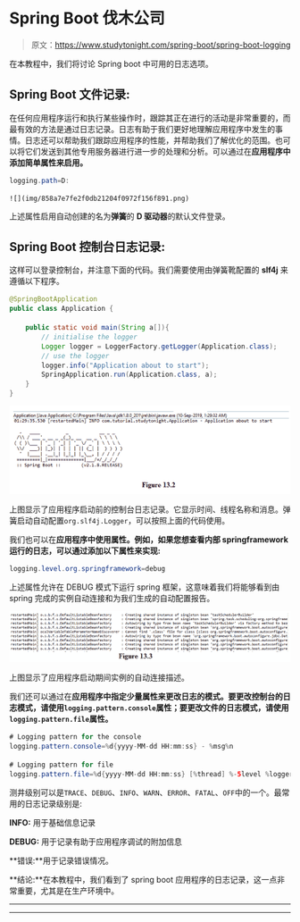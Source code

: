 # Spring Boot 伐木公司

> 原文：<https://www.studytonight.com/spring-boot/spring-boot-logging>

在本教程中，我们将讨论 Spring boot 中可用的日志选项。

## Spring Boot 文件记录:

在任何应用程序运行和执行某些操作时，跟踪其正在进行的活动是非常重要的，而最有效的方法是通过日志记录。日志有助于我们更好地理解应用程序中发生的事情。日志还可以帮助我们跟踪应用程序的性能，并帮助我们了解优化的范围。也可以将它们发送到其他专用服务器进行进一步的处理和分析。可以通过在**应用程序中添加简单属性来启用。**

```java
logging.path=D:
```

`![](img/858a7e7fe2f0db21204f0972f156f891.png)`

上述属性启用自动创建的名为**弹簧**的 **D 驱动器**的默认文件登录。

## Spring Boot 控制台日志记录:

这样可以登录控制台，并注意下面的代码。我们需要使用由弹簧靴配置的 **slf4j** 来遵循以下程序。

```java
@SpringBootApplication
public class Application {

    public static void main(String a[]){
        // initialise the logger
        Logger logger = LoggerFactory.getLogger(Application.class);
        // use the logger
        logger.info("Application about to start");
        SpringApplication.run(Application.class, a);
    } 
}
```

![using console logger for spring boot application](img/e8e1284fca98ff966b9e5e61af12bdc9.png)

上图显示了应用程序启动前的控制台日志记录。它显示时间、线程名称和消息。弹簧启动自动配置`org.slf4j.Logger`，可以按照上面的代码使用。

我们也可以在**应用程序中使用属性。例如，如果您想查看内部 springframework 运行的日志，可以通过添加以下属性来实现:**

```java
logging.level.org.springframework=debug

```

上述属性允许在 DEBUG 模式下运行 spring 框架，这意味着我们将能够看到由 spring 完成的实例自动连接和为我们生成的自动配置报告。

![](img/8b560b097cd676e39f64d3433416036a.png)

上图显示了应用程序启动期间实例的自动连接描述。

我们还可以通过在**应用程序中指定少量属性来更改日志的模式。要更改控制台的日志模式，请使用`logging.pattern.console`属性；要更改文件的日志模式，请使用`logging.pattern.file`属性。**

```java
# Logging pattern for the console
logging.pattern.console=%d{yyyy-MM-dd HH:mm:ss} - %msg%n

# Logging pattern for file
logging.pattern.file=%d{yyyy-MM-dd HH:mm:ss} [%thread] %-5level %logger{36} - %msg%n
```

测井级别可以是`TRACE`、`DEBUG`、`INFO`、`WARN`、`ERROR`、`FATAL`、`OFF`中的一个。最常用的日志记录级别是:

**INFO:** 用于基础信息记录

**DEBUG:** 用于记录有助于应用程序调试的附加信息

**错误:**用于记录错误情况。

**结论:**在本教程中，我们看到了 spring boot 应用程序的日志记录，这一点非常重要，尤其是在生产环境中。

* * *

* * *